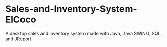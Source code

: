# Sales-and-Inventory-System-ElCoco
A desktop sales and inventory system made with Java, Java SWING, SQL, and JReport.

